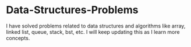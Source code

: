 # Data-Structures-Problems
I have solved problems related to data structures and algorithms like array, linked list, queue, stack, bst, etc.
I will keep updating this as I learn more concepts.
